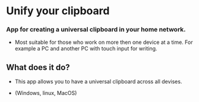 # Unify your clipboard

### App for creating a universal clipboard in your home network.

-   Most suitable for those who work on more then one device at a time. For example a PC and another PC with touch input for writing.

## What does it do?

-   This app allows you to have a universal clipboard across all devises.

-   (Windows, linux, MacOS)
